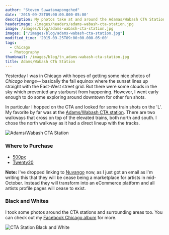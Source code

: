 ```yaml
---
author: "Steven Suwatanapongched"
date: '2015-09-25T09:00:00.000-05:00'
description: My photos take at and around the Adamas/Wabash CTA Station in Chicago.
headerimage: /images/headers/adams-wabash-cta-station.jpg
image: /images/blog/adams-wabash-cta-station.jpg
images: ["/images/blog/adams-wabash-cta-station.jpg"]
modified_time: '2015-09-25T09:00:00.000-05:00'
tags:
  - Chicago
  - Photography
thumbnail: /images/blog/tn_adams-wabash-cta-station.jpg
title: Adams/Wabash CTA Station
---
```



Yesterday I was in Chicago with hopes of getting some nice photos of *Chicago henge*-- basically the fall equinox where the sunset lines up straight with the East-West street grid. But there were some clouds in the sky which prevented any starburst from happening. However, I went early enough to do some exploring around downtown for other fun shots.

In particular I hopped on the CTA and looked for some train shots on the 'L'. My favorite by far was at the [Adams/Wabash CTA station](http://www.transitchicago.com/travel_information/station.aspx?StopId=14). There are two walkways that cross on top of the elevated trains, both north and south. I chose the north walkway as it had a direct lineup with the tracks.

![Adams/Wabash CTA Station](/images/blog/adams-wabash-cta-station.jpg)

### Where to Purchase

* [500px](https://500px.com/photo/122912847/adams-wabash-cta-station-by-steven-suwatanapongched)
* [Twenty20](https://www.twenty20.com/photos/28ff2f7f-990b-47f5-907e-0ee1bfad6f41)

**Note:** I've dropped linking to [Nuvango](http://nuvango.com/) now, as I just got an email as I'm writing this that they will be cease being a marketplace for artists in mid-October. Instead they will transform into an eCommerce platform and all artists profile pages will cease to exist.

### Black and Whites

I took some photos around the CTA stations and surrounding areas too. You can check out my [Facebook Chicago album](https://www.facebook.com/media/set/?set=a.951834838214874.1073741896.408588035872893&type=3) for more.

![CTA Station Black and White](/images/blog/chicago-black-and-white-collage.jpg)